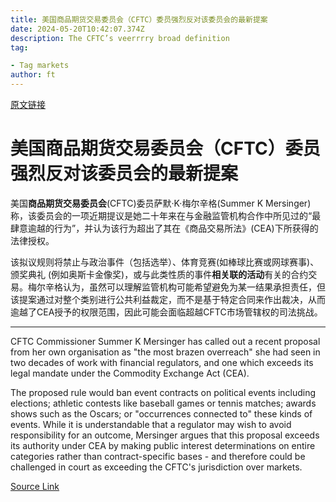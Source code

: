 ```yaml
---
title: 美国商品期货交易委员会（CFTC）委员强烈反对该委员会的最新提案
date: 2024-05-20T10:42:07.374Z
description: The CFTC’s veerrrry broad definition
tag: 

- Tag markets
author: ft
---
```


[原文链接](https://ft.com/content/a215d331-f08e-4d5c-b45e-8a6530b54ef6)

# 美国商品期货交易委员会（CFTC）委员强烈反对该委员会的最新提案

美国**商品期货交易委员会**(CFTC)委员萨默·K·梅尔辛格(Summer K Mersinger)称，该委员会的一项近期提议是她二十年来在与金融监管机构合作中所见过的“最肆意逾越的行为”，并认为该行为超出了其在《商品交易所法》(CEA)下所获得的法律授权。

该拟议规则将禁止与政治事件（包括选举）、体育竞赛(如棒球比赛或网球赛事)、颁奖典礼 (例如奥斯卡金像奖)，或与此类性质的事件**相关联的活动**有关的合约交易。梅尔辛格认为，虽然可以理解监管机构可能希望避免为某一结果承担责任，但该提案通过对整个类别进行公共利益裁定，而不是基于特定合同来作出裁决，从而逾越了CEA授予的权限范围，因此可能会面临超越CFTC市场管辖权的司法挑战。

---

CFTC Commissioner Summer K Mersinger has called out a recent proposal from her own organisation as "the most brazen overreach" she had seen in two decades of work with financial regulators, and one which exceeds its legal mandate under the Commodity Exchange Act (CEA). 

The proposed rule would ban event contracts on political events including elections; athletic contests like baseball games or tennis matches; awards shows such as the Oscars; or "occurrences connected to" these kinds of events. While it is understandable that a regulator may wish to avoid responsibility for an outcome, Mersinger argues that this proposal exceeds its authority under CEA by making public interest determinations on entire categories rather than contract-specific bases - and therefore could be challenged in court as exceeding the CFTC's jurisdiction over markets.

[Source Link](https://ft.com/content/a215d331-f08e-4d5c-b45e-8a6530b54ef6)

